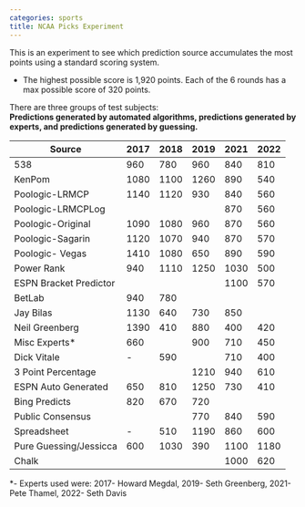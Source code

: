 ```yaml
---
categories: sports
title: NCAA Picks Experiment
---
```


This is an experiment to see which prediction source accumulates the most points using a standard scoring system.  
*   The highest possible score is 1,920 points. Each of the 6 rounds has a max possible score of 320 points.  

There are three groups of test subjects:  
**Predictions generated by automated algorithms, predictions generated by experts, and predictions generated by guessing.**  

| Source | 2017 | 2018 | 2019 | 2021 | 2022 |
|---|---|---|---|---|---|
| 538 | 960 | 780 | 960 | 840 | 810 |
| KenPom | 1080 | 1100 | 1260 | 890 | 540 |
| Poologic-LRMCP | 1140 | 1120 | 930 | 840 | 560 |
| Poologic-LRMCPLog |  |  |  | 870 | 560 |
| Poologic-Original | 1090 | 1080 | 960 | 870 | 560 |
| Poologic-Sagarin | 1120 | 1070 | 940 | 870 | 570 |
| Poologic- Vegas | 1410 | 1080 | 650 | 890 | 590 |
| Power Rank | 940 | 1110 | 1250 | 1030 | 500 |
| ESPN Bracket Predictor |  |  |  | 1100 | 570 |
| BetLab | 940 | 780 |  |  |  |
| Jay Bilas | 1130 | 640 | 730 | 850 |  |
| Neil Greenberg | 1390 | 410 | 880 | 400 | 420 |
| Misc Experts* | 660 |  | 900 | 710 | 450 |
| Dick Vitale | - | 590 |  | 710 | 400 |
| 3 Point Percentage |  |  | 1210 | 940 | 610 |
| ESPN Auto Generated | 650 | 810 | 1250 | 730 | 410 |
| Bing Predicts | 820 | 670 | 720 |  |  |
| Public Consensus |  |  | 770 | 840 | 590 |
| Spreadsheet | - | 510 | 1190 | 860 | 600 |
| Pure Guessing/Jessicca | 600 | 1030 | 390 | 1100 | 1180 |
| Chalk |  |  |  | 1000 | 620 |

*- Experts used were: 2017- Howard Megdal, 2019- Seth Greenberg, 2021- Pete Thamel, 2022- Seth Davis
